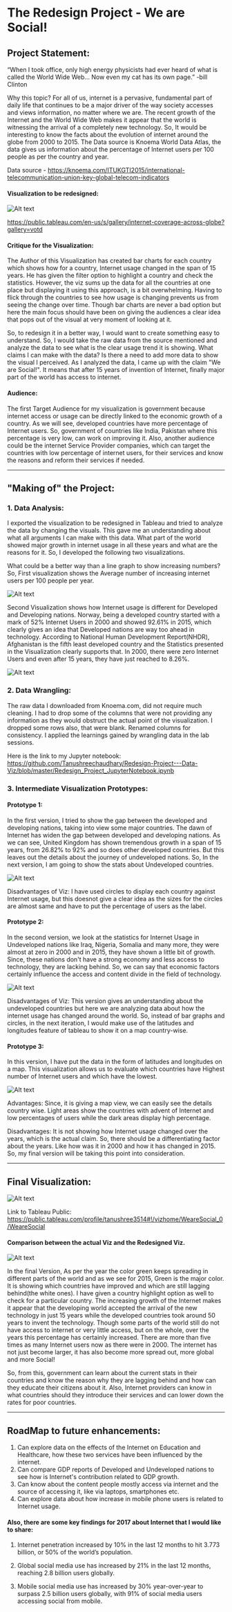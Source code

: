 # The Redesign Project - We are Social!
## Project Statement:
“When I took office, only high energy physicists had ever heard of what is called the World Wide Web... Now even my cat has its own page.” -bill Clinton

Why this topic?  For all of us, internet is a pervasive, fundamental part of daily life that continues to be a major driver of the way society accesses and views information, no matter where we are. The recent growth of the Internet and the World Wide Web makes it appear that the world is witnessing the arrival of a completely new technology. So, It would be interesting to know the facts about the evolution of internet around the globe from 2000 to 2015. 
The Data source is Knoema World Data Atlas, the data gives us information about the percentage of Internet users per 100 people as per the country and year.

Data source - https://knoema.com/ITUKGTI2015/international-telecommunication-union-key-global-telecom-indicators

#### Visualization to be redesigned:

![Alt text](https://github.com/Tanushreechaudhary/Data_Visualization/blob/master/screenshots/Internet_Usage.png)

https://public.tableau.com/en-us/s/gallery/internet-coverage-across-globe?gallery=votd

#### Critique for the Visualization:
The Author of this Visualization has created bar charts for each country which shows how for a country, Internet usage changed in the span of 15 years. He has given the filter option to highlight a country and check the statistics. However, the viz sums up the data for all the countries at one place but displaying it using this approach, is a bit overwhelming. Having to flick through the countries to see how usage is changing prevents us from seeing the change over time.
Though bar charts are never a bad option but here the main focus should have been on giving the audiences a clear idea that pops out of the visual at very moment of looking at it. 

So, to redesign it in a better way, I would want to create something easy to understand. So, I would take the raw data from the source mentioned and analyze the data to see what is the clear usage trend it is showing. What claims I can make with the data? Is there a need to add more data to show the visual I perceived. As I analyzed the data, I came up with the claim "We are Social!". It means that after 15 years of invention of Internet, finally major part of the world has access to internet.

#### Audience:
The first Target Audience for my visualization is government because internet access or usage can be directly linked to the economic growth of a country. As we will see, developed countries have more percentage of Internet users. So, government of countries like India, Pakistan where this percentage is very low, can work on improving it. Also, another audience could be the internet Service Provider companies, which can target the countries with low percentage of internet users, for their services and know the reasons and reform their services if needed.

---

## "Making of" the Project:
### 1. Data Analysis:
I exported the visualization to be redesigned in Tableau and tried to analyze the data by changing the visuals. This gave me an understanding about what all arguments I can make with this data. What part of the world showed major growth in internet usage in all these years and what are the reasons for it. So, I developed the following two visualizations.

What could be a better way than a line graph to show increasing numbers? So, First visualization shows the Average number of increasing internet users per 100 people per year. 

![Alt text](https://github.com/Tanushreechaudhary/Data_Visualization/blob/master/screenshots/Internet_Usage1.png) 

Second Visualization shows how Internet usage is different for Developed and Developing nations. Norway, being a developed country started with a mark of 52% Internet Users in 2000 and showed 92.61% in 2015, which clearly gives an idea that Developed nations are way too ahead in technology. According to National Human Development Report(NHDR), Afghanistan is the fifth least developed country and the Statistics presented in the Visualization clearly supports that. In 2000, there were zero Internet Users and even after 15 years, they have just reached to 8.26%. 


![Alt text](https://github.com/Tanushreechaudhary/Data_Visualization/blob/master/screenshots/Internet_Usage2.png)

### 2. Data Wrangling:
The raw data I downloaded from Knoema.com, did not require much cleaning. I had to drop some of the columns that were not providing any information as they would obstruct the actual point of the visualization. I dropped some rows also, that were blank. Renamed columns for consistency. I applied the learnings gained by wrangling data in the lab sessions.

Here is the link to my Jupyter notebook: 
https://github.com/Tanushreechaudhary/Redesign-Project---Data-Viz/blob/master/Redesign_Project_JupyterNotebook.ipynb

### 3. Intermediate Visualization Prototypes:
#### Prototype 1:
In the first version, I tried to show the gap between the developed and developing nations, taking into view some major countries. The dawn of Internet has widen the gap between developed and developing nations. As we can see, United Kingdom has shown tremendous growth in a span of 15 years, from 26.82% to 92% and so does other developed countries. But this leaves out the details about the journey of undeveloped nations. So, In the next version, I am going to show the stats about Undeveloped countries.

![Alt text](https://github.com/Tanushreechaudhary/Data_Visualization/blob/master/screenshots/Internet_Usage4.png)


Disadvantages of Viz: I have used circles to display each country against Internet usage, but this doesnot give a clear idea as the sizes for the circles are almost same and have to put the percentage of users as the label.

#### Prototype 2:
In the second version, we look at the statistics for Internet Usage in Undeveloped nations like Iraq, Nigeria, Somalia and many more, they were almost at zero in 2000 and in 2015, they have shown a little bit of growth. Since, these nations don't have a strong economy and less access to technology, they are lacking behind. So, we can say that economic factors certainly influence the access and content divide in the field of technology.

![Alt text](https://github.com/Tanushreechaudhary/Data_Visualization/blob/master/screenshots/Internet_Usage3.png)

Disadvantages of Viz: This version gives an understanding about the undeveloped countries but here we are analyzing data about how the internet usage has changed around the world. So, instead of bar graphs and circles, in the next iteration, I would make use of the latitudes and longitudes feature of tableau to show it on a map country-wise.

#### Prototype 3:
In this version, I have put the data in the form of latitudes and longitudes on a map. This visualization allows us to evaluate which countries have Highest number of Internet users and which have the lowest.

![Alt text](https://github.com/Tanushreechaudhary/Data_Visualization/blob/master/screenshots/Internet_Usage5.png)

Advantages: Since, it is giving a map view, we can easily see the details country wise. Light areas show the countries with advent of Internet and low percentages of users while the dark areas display high percentage. 

Disadvantages: It is not showing how Internet usage changed over the years, which is the actual claim. So, there should be a differentiating factor about the years. Like how was it in 2000 and how it has changed in 2015. So, my final version will be taking this point into consideration.

---

## Final Visualization:

![Alt text](https://github.com/Tanushreechaudhary/Data_Visualization/blob/master/screenshots/FinalImage2.png)

Link to Tableau Public: https://public.tableau.com/profile/tanushree3514#!/vizhome/WeareSocial_0/WeareSocial

#### Comparison between the actual Viz and the Redesigned Viz.

![Alt text](https://github.com/Tanushreechaudhary/Data_Visualization/blob/master/screenshots/Comparison.png)

In the final Version, As per the year the color green keeps spreading in different parts of the world and as we see for 2015, Green is the major color. It is showing which countries have improved and which are still lagging behind(the white ones). I have given a country highlight option as well to check for a particular country. The increasing growth of the Internet makes it appear that the developing world accepted the arrival of the new technology in just 15 years while the developed countries took around 50 years to invent the technology. Though some parts of the world still do not have access to internet or very little access, but on the whole, over the years this percentage has certainly increased. 
There are more than five times as many Internet users now as there were in 2000. The internet has not just become larger, it has also become more spread out, more global and more Social!

So, from this, government can learn about the current stats in their countries and know the reason why they are lagging behind and how can they educate their citizens about it. Also, Internet providers can know in what countries should they introduce their services and can lower down the rates for poor countries.

---
## RoadMap to future enhancements:
1. Can explore data on the effects of the Internet on Education and Healthcare, how these two services have been influenced by the internet.
2. Can compare GDP reports of Developed and Undeveloped nations to see how is Internet's contribution related to GDP growth.
3. Can know about the content people mostly access via internet and the source of accessing it, like via laptops, smartphones etc.
4. Can explore data about how increase in mobile phone users is related to Internet usage.

#### Also, there are some key findings for 2017 about Internet that I would like to share:
1. Internet penetration increased by 10% in the last 12 months to hit 3.773 billion, or 50% of the world’s population.

2. Global social media use has increased by 21% in the last 12 months, reaching 2.8 billion users globally.

3. Mobile social media use has increased by 30% year-over-year to surpass 2.5 billion users globally, with 91% of social media users  accessing social from mobile.























